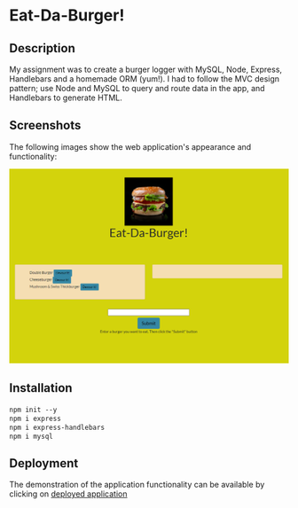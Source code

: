 # Eat-Da-Burger!

## Description

My assignment was to create a burger logger with MySQL, Node, Express, Handlebars and a homemade ORM (yum!). I had to  follow the MVC design pattern; use Node and MySQL to query and route data in the app, and Handlebars to generate HTML.

## Screenshots

The following images show the web application's appearance and functionality: 

![Screenshot](./public/assets/images/BurgerAppScreenshot.png)

## Installation

```
npm init --y
npm i express
npm i express-handlebars
npm i mysql
```

## Deployment

The demonstration of the application functionality can be available by clicking on [deployed application](https://eat-da-yummy-burger.herokuapp.com/)